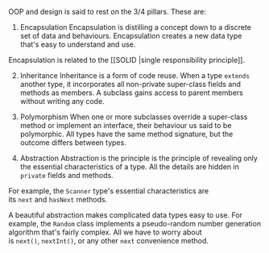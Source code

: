 OOP and design is said to rest on the 3/4 pillars. These are:

1. Encapsulation
Encapsulation is distilling a concept down to a discrete set of data and behaviours. Encapsulation creates a new data type that's easy to understand and use.

Encapsulation is related to the [[SOLID |single responsibility principle]].

2. Inheritance
Inheritance is a form of code reuse. When a type `extends` another type, it incorporates all non-private super-class fields and methods as members. A subclass gains access to parent members without writing any code.

3. Polymorphism
When one or more subclasses override a super-class method or implement an interface, their behaviour us said to be polymorphic. All types have the same method signature, but the outcome differs between types.

4. Abstraction
Abstraction is the principle is the principle of revealing only the essential characteristics of a type. All the details are hidden in `private` fields and methods.

For example, the `Scanner` type's essential characteristics are its `next` and `hasNext` methods.

A beautiful abstraction makes complicated data types easy to use. For example, the `Random` class implements a pseudo-random number generation algorithm that's fairly complex.  All we have to worry about is `next()`, `nextInt()`, or any other `next` convenience method.